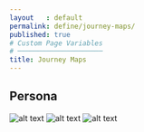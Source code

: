 ```yaml
---
layout   : default
permalink: define/journey-maps/
published: true
# Custom Page Variables
# ─────────────────────
title: Journey Maps
---
```

## Persona
![alt text](../assets/img/finn.png "persona_finn")
![alt text](../assets/img/andre.png "persona_andre")
![alt text](../assets/img/floor.png "persona_floor")